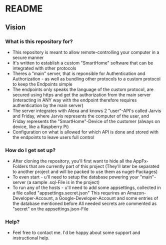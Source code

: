 # README #

## Vision ##

### What is this repository for? ###

* This repository is meant to allow remote-controlling your computer in a secure manner
* It's written to establish a custom "SmartHome" software that can be integrated with other protocols
* Theres a "main" server, that is reponsible for Authentication and Authorization - as well as bundling other protocols to
  a custom protocol to keep the Endpoints simple
* The endpoints only speaks the language of the custom protocol, are secured using https and get the authorization from the main server
  (interacting in ANY way with the endpoint therefore requires authentication by the main server)
* The server integrates with Alexa and knows 2 "user"-API's called Jarvis and Friday, where Jarvis represents the computer of the user,
  and Friday represents the "SmartHome"-Device of the customer (always on device, like a Raspberry Pi)
* Configuration on what is allowed for which API is done and stored with the endpoints to leave users full control

### How do I get set up? ###

* After cloning the repository, you'll first want to hide all the AppFx-Folders that are currently part of this project
  (They'll later be separated to another project and will be packed to use them as nuget-Packages)
* To even start - u'll need to setup the database powering your "main"-server (a sample .sql-File is in the project)
* To run any of the hosts - u'll need to add some appsettings, collected in a file called "appsettings.secret.json"
  This requrires an Amazon-Developer-Account, a Google-Developer-Account and some entries of the database mentioned before
  All needed secrets are commented as "secret" on the appsettings.json-File

### Help? ###
* Feel free to contact me. I'd be happy about some support and instructional help.
